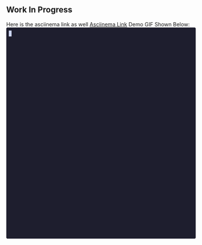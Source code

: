 ## Work In Progress
Here is the asciinema link as well [Asciinema Link](https://asciinema.org/a/zK0T3WXAxalMYCVUY1vp8FAv3)
Demo GIF Shown Below:
![](https://github.com/SerJaimeLannister/appseed/blob/main/demo.gif)
